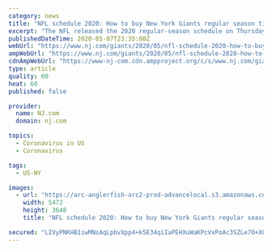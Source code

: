 ```yaml
---
category: news
title: "NFL schedule 2020: How to buy New York Giants regular season tickets"
excerpt: "The NFL released the 2020 regular-season schedule on Thursday, May 7, 2020 (5/7/20). The 16-game schedule handed to New York Giants head coach Joe Judge and quarterback Daniel Jones could be impacted by the coronavirus pandemic."
publishedDateTime: 2020-05-07T23:35:00Z
webUrl: "https://www.nj.com/giants/2020/05/nfl-schedule-2020-how-to-buy-new-york-giants-regular-season-tickets.html"
ampWebUrl: "https://www.nj.com/giants/2020/05/nfl-schedule-2020-how-to-buy-new-york-giants-regular-season-tickets.html?outputType=amp"
cdnAmpWebUrl: "https://www-nj-com.cdn.ampproject.org/c/s/www.nj.com/giants/2020/05/nfl-schedule-2020-how-to-buy-new-york-giants-regular-season-tickets.html?outputType=amp"
type: article
quality: 60
heat: 60
published: false

provider:
  name: NJ.com
  domain: nj.com

topics:
  - Coronavirus in US
  - Coronavirus

tags:
  - US-NY

images:
  - url: "https://arc-anglerfish-arc2-prod-advancelocal.s3.amazonaws.com/public/653D3C22XRAG3MSQWFHLV4RUSE.jpg"
    width: 5472
    height: 3648
    title: "NFL schedule 2020: How to buy New York Giants regular season tickets"

secured: "LIVyPNKHB1iwMNsAqLpbvXpp4+k5E34qiIaPEHXuWaKPcVxPoAc3SZLe7O+XOJ4yXXTJbT+hdVhTUZPhvBc1q3RrNIE6VqNcJtVSuK7weWTspQijAThtlmT2eqQYUXjaEc63Y1IIVgOp8hsZAEfdpLTWg/5Pv7bW3bB/HgH1bOFTjxiIS+TRbq5Zvq8hDeQ4erNgVv+K2zIukF1W0NgxhUcgn9Bq+7h1S8omkGEhRXtM11mR34l9/eN29QfN0NUxNu5PkvxYGOxgMrNks0Sf1yvVRhPr5ZnddQL5Pd85Zckpdjr01mE7Ucxc3ssHsGkWPxCmIB5ljGAA94NwCg/NskNODMIp0ibyVYfklArMgNiD2B2nBPCKp58i51JWF5gYdsHsHGonQMfdHc729PjInC5Zql6KTUNNAx3lBYDyD5tMJX3uAAMLSPdYNQobERcSQq1pS5xPwJW2mGcuYVox0ugfnnRFCPLNMj4DqrvQtsI=;jbFgFktQU1aNgWVFiB6f5w=="
---
```


